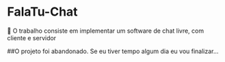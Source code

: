 # FalaTu-Chat
📓 O trabalho consiste em implementar um software de chat livre, com cliente e servidor

##O projeto foi abandonado. Se eu tiver tempo algum dia eu vou finalizar...

